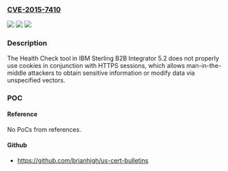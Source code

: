 ### [CVE-2015-7410](https://cve.mitre.org/cgi-bin/cvename.cgi?name=CVE-2015-7410)
![](https://img.shields.io/static/v1?label=Product&message=n%2Fa&color=blue)
![](https://img.shields.io/static/v1?label=Version&message=n%2Fa&color=blue)
![](https://img.shields.io/static/v1?label=Vulnerability&message=n%2Fa&color=brighgreen)

### Description

The Health Check tool in IBM Sterling B2B Integrator 5.2 does not properly use cookies in conjunction with HTTPS sessions, which allows man-in-the-middle attackers to obtain sensitive information or modify data via unspecified vectors.

### POC

#### Reference
No PoCs from references.

#### Github
- https://github.com/brianhigh/us-cert-bulletins


